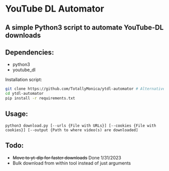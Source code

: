 # YouTube DL Automator
## A simple Python3 script to automate YouTube-DL downloads

## Dependencies:
 - python3
 - youtube_dl

Installation script:
```bash
git clone https://github.com/TotallyMonica/ytdl-automator # Alternatively download and excract the zip
cd ytdl-automator
pip install -r requirements.txt
```
## Usage:
```
python3 download.py [--urls {File with URLs}] [--cookies {File with cookies}] [--output {Path to where video(s) are downloaded] 
```


## Todo:
 - ~~Move to yt-dlp for faster downloads~~ Done 1/31/2023
 - Bulk download from within tool instead of just arguments

